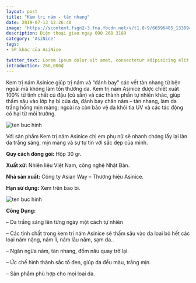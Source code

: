 ```yaml
---
layout: post
title: "Kem trị nám - tàn nhang"
date: 2019-07-13 12:26:40
image: 'https://scontent.fsgn2-3.fna.fbcdn.net/v/t1.0-9/66596485_1338941672926601_5176819266934013952_n.jpg?_nc_cat=110&_nc_eui2=AeHkSmiYa6ywZXt7g9VBHSvwkY_Or_B4udUWp4F2MAjSwUR9e7SCV6PQs9h6vEXJks0SaYPt-6SEi0OXscB210SeNs2gGpNGlWY-ByounDQMpQ&_nc_oc=AQloXUaugVJdhnrOQTNWa5RWhMUWXngkeZ5DNHYF2Vmp9aAvSm7H036vyVG415HFu9g&_nc_ht=scontent.fsgn2-3.fna&oh=4c4fe968b393fb153b8cce7ba406d967&oe=5DB5BEA8'
description: Điện thoại giao ngay 090 268 3189
category: 'AsiNice'
tags:
- SP khác của AsiNice

twitter_text: Lorem ipsum dolor sit amet, consectetur adipisicing elit.
introduction: 260,000₫
---
```


Kem trị nám Asinice giúp trị nám và “đánh bay” các vết tàn nhang từ bên ngoài mà không làm tổn thương da. Kem trị nám Asinice được chiết xuất 100% từ tinh chất củ đậu (củ sắn) và các thành phần tự nhiên khác, giúp thấm sâu vào lớp hạ bì của da, đánh bay chân nám – tàn nhang, làm da trắng hồng mịn màng; ngoài ra còn bảo vệ da khỏi tia UV và các tác động có hại từ môi trường.

![ten buc hinh](https://scontent.fsgn2-2.fna.fbcdn.net/v/t1.0-9/64703600_1338169406337161_8319446429395320832_n.jpg?_nc_cat=100&_nc_oc=AQlHwy6F5_zbmC-v-MzKnRYjxutMV5axhIIGi9CjhO8Hz7OcpoakMPv7qjibmK8ZjwA&_nc_ht=scontent.fsgn2-2.fna&oh=5884f6e9ec3ac341eab46f1dc3f4d76f&oe=5DEBB4DC "ten buc hinh")

Với sản phẩm Kem trị nám Asinice chị em phụ nữ sẽ nhanh chóng lấy lại làn da trắng sáng, mịn màng và sự tự tin với sắc đẹp của mình.

**Quy cách đóng gói:** Hộp 30 gr.

**Xuất xứ:** Nhiên liệu Việt Nam, công nghệ Nhật Bản.

**Nhà sản xuất:** Công ty Asian Way – Thương hiệu Asinice. 

**Hạn sử dụng:** Xem trên bao bì.

![ten buc hinh](https://scontent.fsgn2-1.fna.fbcdn.net/v/t1.0-9/67376609_1338169456337156_1669005307470151680_n.jpg?_nc_cat=105&_nc_oc=AQnxb3y2ZYKqZE-GLLZcHnoa-tQQi5YaIkOaQUNYDFtjz2Q66wpRLhvyIXeNMeREg-g&_nc_ht=scontent.fsgn2-1.fna&oh=7e6e1a9d58e72f276404403781da053f&oe=5DEC55B3 "ten buc hinh")

**Công Dụng:**

– Da trắng sáng lên từng ngày một cách tự nhiên

– Các tinh chất trong kem trị nám Asinice sẽ thấm sâu vào da loai bỏ hết các loại nám nặng, nám lì, nám lâu năm, sạm da..

– Ngăn ngừa nám, tàn nhang, đốm nâu quay trở lại.

– Ức chế hình thành sắc tố đen, giúp da đều màu, trắng mịn.

– Sản phẩm phù hợp cho mọi loại da.

